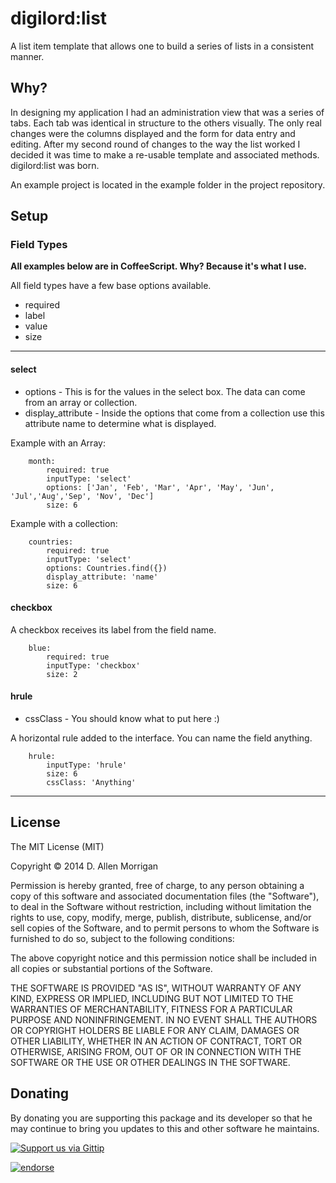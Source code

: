 digilord:list
=======

A list item template that allows one to build a series of lists in a consistent manner.

## Why?
In designing my application I had an administration view that was a series of tabs.  Each tab was identical in structure to the others visually.  The only real changes were the columns displayed and the form for data entry and editing.  After my second round of changes to the way the list worked I decided it was time to make a re-usable template and associated methods.  digilord:list was born.

An example project is located in the example folder in the project repository.

## Setup


### Field Types
__All examples below are in CoffeeScript. Why? Because it's what I use.__

All field types have a few base options available.

 - required
 - label
 - value
 - size
 
---

#### select
 - options - This is for the values in the select box. The data can come from an array or collection.
 - display_attribute - Inside the options that come from a collection use this attribute name to determine what is displayed.
 
Example with an Array:

```
	month:
        required: true
        inputType: 'select'
        options: ['Jan', 'Feb', 'Mar', 'Apr', 'May', 'Jun', 'Jul','Aug','Sep', 'Nov', 'Dec']
        size: 6
```

Example with a collection:

```
	countries:
        required: true
        inputType: 'select'
        options: Countries.find({})
        display_attribute: 'name'        
        size: 6
```

#### checkbox
A checkbox receives its label from the field name.

```
	blue:
        required: true
        inputType: 'checkbox'
        size: 2
```

#### hrule
 - cssClass - You should know what to put here :)

A horizontal rule added to the interface. You can name the field anything. 

```
	hrule:
		inputType: 'hrule'
		size: 6
		cssClass: 'Anything'
```



---
## License
The MIT License (MIT)

Copyright &copy; 2014 D. Allen Morrigan

Permission is hereby granted, free of charge, to any person obtaining a copy of
this software and associated documentation files (the "Software"), to deal in
the Software without restriction, including without limitation the rights to
use, copy, modify, merge, publish, distribute, sublicense, and/or sell copies of
the Software, and to permit persons to whom the Software is furnished to do so,
subject to the following conditions:

The above copyright notice and this permission notice shall be included in all
copies or substantial portions of the Software.

THE SOFTWARE IS PROVIDED "AS IS", WITHOUT WARRANTY OF ANY KIND, EXPRESS OR
IMPLIED, INCLUDING BUT NOT LIMITED TO THE WARRANTIES OF MERCHANTABILITY, FITNESS
FOR A PARTICULAR PURPOSE AND NONINFRINGEMENT. IN NO EVENT SHALL THE AUTHORS OR
COPYRIGHT HOLDERS BE LIABLE FOR ANY CLAIM, DAMAGES OR OTHER LIABILITY, WHETHER
IN AN ACTION OF CONTRACT, TORT OR OTHERWISE, ARISING FROM, OUT OF OR IN
CONNECTION WITH THE SOFTWARE OR THE USE OR OTHER DEALINGS IN THE SOFTWARE.

## Donating
By donating you are supporting this package and its developer so that he may continue to bring you updates to this and other software he maintains.

[![Support us via Gittip][gittip-badge]][digilord]

[gittip-badge]: https://rawgithub.com/digilord/gittip-badge/master/dist/gittip.png
[digilord]: https://www.gittip.com/digilord/

[![endorse](https://api.coderwall.com/digilord/endorsecount.png)](https://coderwall.com/digilord)

